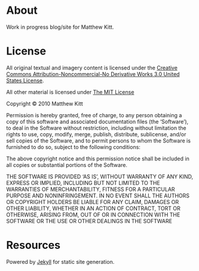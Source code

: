 # About #
Work in progress blog/site for Matthew Kitt.

# License #
All original textual and imagery content is licensed under the [Creative Commons Attribution-Noncommercial-No Derivative Works 3.0 United States License](http://creativecommons.org/licenses/by-nc-nd/3.0/us/ "Creative Commons").  

All other material is licensed under [The MIT License](http://www.opensource.org/licenses/mit-license.php "MIT")  

Copyright © 2010 Matthew Kitt  

Permission is hereby granted, free of charge, to any person obtaining a copy of this software and associated documentation files (the ‘Software’), to deal in the Software without restriction, including without limitation the rights to use, copy, modify, merge, publish, distribute, sublicense, and/or sell copies of the Software, and to permit persons to whom the Software is furnished to do so, subject to the following conditions:  

The above copyright notice and this permission notice shall be included in all copies or substantial portions of the Software.  
  
THE SOFTWARE IS PROVIDED ‘AS IS’, WITHOUT WARRANTY OF ANY KIND, EXPRESS OR IMPLIED, INCLUDING BUT NOT LIMITED TO THE WARRANTIES OF MERCHANTABILITY, FITNESS FOR A PARTICULAR PURPOSE AND NONINFRINGEMENT. IN NO EVENT SHALL THE AUTHORS OR COPYRIGHT HOLDERS BE LIABLE FOR ANY CLAIM, DAMAGES OR OTHER LIABILITY, WHETHER IN AN ACTION OF CONTRACT, TORT OR OTHERWISE, ARISING FROM, OUT OF OR IN CONNECTION WITH THE SOFTWARE OR THE USE OR OTHER DEALINGS IN THE SOFTWARE

# Resources #
Powered by [Jekyll](http://github.com/mojombo/jekyll "Jekyll") for static site generation.